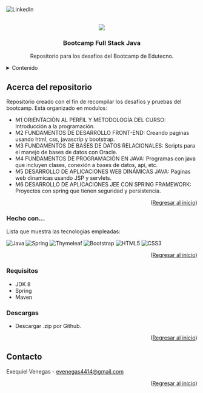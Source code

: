 ![LinkedIn](https://img.shields.io/badge/linkedin-%230077B5.svg?style=for-the-badge&logo=linkedin&logoColor=white)




<!-- PROJECT LOGO -->
<br />
<div align="center">
<img src="https://getonbrd-prod.s3.amazonaws.com/uploads/users/logo/9007/logo.png">
  <h3 align="center">Bootcamp Full Stack Java</h3>
  <p align="center">
    Repositorio para los desafios del Bootcamp de Edutecno.
    <br />
  </p>
</div>

<details>
  <summary>Contenido</summary>
  <ol>
    <li><a>ORIENTACIÓN AL PERFIL Y METODOLOGÍA DEL CURSO</a></li>
    <li><a>FUNDAMENTOS DE DESARROLLO FRONT-END</a></li>
    <li><a>FUNDAMENTOS DE BASES DE DATOS RELACIONALES</a></li>
    <li><a>FUNDAMENTOS DE PROGRAMACIÓN EN JAVA</a></li>
    <li><a>DESARROLLO DE APLICACIONES WEB DINÁMICAS JAVA</a></li>
    <li><a>DESARROLLO DE APLICACIONES JEE CON SPRING FRAMEWORK</a></li>
  </ol>
</details>

## Acerca del repositorio

Repositorio creado con el fin de recompilar los desafios y pruebas del bootcamp. Está organizado en modulos:
* M1 ORIENTACIÓN AL PERFIL Y METODOLOGÍA DEL CURSO: Introducción a la programación.
* M2 FUNDAMENTOS DE DESARROLLO FRONT-END: Creando paginas usando html, css, javascrip y bootstrap.
* M3 FUNDAMENTOS DE BASES DE DATOS RELACIONALES: Scripts para el manejo de bases de datos con Oracle.
* M4 FUNDAMENTOS DE PROGRAMACIÓN EN JAVA: Programas con java que incluyen clases, conexión a bases de datos, api, etc.
* M5 DESARROLLO DE APLICACIONES WEB DINÁMICAS JAVA: Paginas web dinamicas usando JSP y servlets.
* M6 DESARROLLO DE APLICACIONES JEE CON SPRING FRAMEWORK: Proyectos con spring que tienen seguridad y persistencia.

<p align="right">(<a href="#readme-top">Regresar al inicio</a>)</p>

### Hecho con...

Lista que muestra las tecnologías empleadas:

![Java](https://img.shields.io/badge/java-%23ED8B00.svg?style=for-the-badge&logo=java&logoColor=white)
![Spring](https://img.shields.io/badge/spring-%236DB33F.svg?style=for-the-badge&logo=spring&logoColor=white)
![Thymeleaf](https://img.shields.io/badge/Thymeleaf-%23005C0F.svg?style=for-the-badge&logo=Thymeleaf&logoColor=white)
![Bootstrap](https://img.shields.io/badge/bootstrap-%23563D7C.svg?style=for-the-badge&logo=bootstrap&logoColor=white)
![HTML5](https://img.shields.io/badge/html5-%23E34F26.svg?style=for-the-badge&logo=html5&logoColor=white)
![CSS3](https://img.shields.io/badge/css3-%231572B6.svg?style=for-the-badge&logo=css3&logoColor=white)

<p align="right">(<a href="#readme-top">Regresar al inicio</a>)</p>

### Requisitos

- JDK 8
- Spring
- Maven

### Descargas

- Descargar .zip por Github.

<p align="right">(<a href="#readme-top">Regresar al inicio</a>)</p>

## Contacto

Exequiel Venegas - evenegas4414@gmail.com
<p align="right">(<a href="#readme-top">Regresar al inicio</a>)</p>

